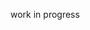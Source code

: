 <html lang="en">

<head>
    <meta charset="UTF-8">
    <meta name="description" content="personal web portfolio">
    <meta name="keywords" content="Portfolio, CV, Developer, Engineering, Games, Programming, Web">
    <meta name="author" content="daniel.rangel96@outlook.com">
    <meta name="viewport" content="width=device-width, initial-scale=1.0">
</head>

<body>
    <p>work in progress</p>
</body>

</html>

